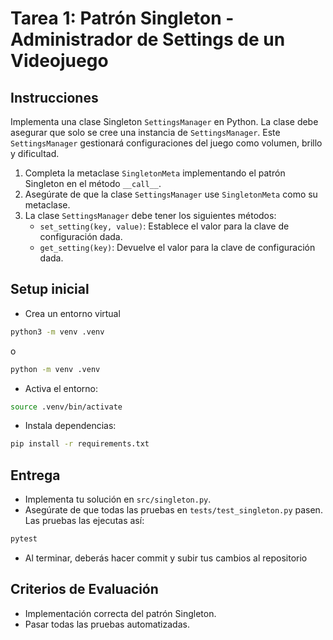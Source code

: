 # Tarea 1: Patrón Singleton - Administrador de Settings de un Videojuego

## Instrucciones
Implementa una clase Singleton `SettingsManager` en Python. La clase debe asegurar que solo se cree una instancia de `SettingsManager`. Este `SettingsManager` gestionará configuraciones del juego como volumen, brillo y dificultad.

1. Completa la metaclase `SingletonMeta` implementando el patrón Singleton en el método `__call__`.
2. Asegúrate de que la clase `SettingsManager` use `SingletonMeta` como su metaclase.
3. La clase `SettingsManager` debe tener los siguientes métodos:
   - `set_setting(key, value)`: Establece el valor para la clave de configuración dada.
   - `get_setting(key)`: Devuelve el valor para la clave de configuración dada.

## Setup inicial
- Crea un entorno virtual
~~~bash
python3 -m venv .venv
~~~
o
~~~bash
python -m venv .venv
~~~
- Activa el entorno:
~~~bash
source .venv/bin/activate
~~~
- Instala dependencias:
~~~bash
pip install -r requirements.txt
~~~

## Entrega
- Implementa tu solución en `src/singleton.py`.
- Asegúrate de que todas las pruebas en `tests/test_singleton.py` pasen.
Las pruebas las ejecutas así:
~~~bash
pytest
~~~
- Al terminar, deberás hacer commit y subir tus cambios al repositorio

## Criterios de Evaluación
- Implementación correcta del patrón Singleton.
- Pasar todas las pruebas automatizadas.

